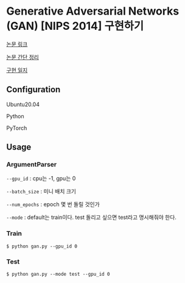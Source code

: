 # Generative Adversarial Networks (GAN) [NIPS 2014] 구현하기

[논문 링크](https://arxiv.org/abs/1406.2661)

[논문 간단 정리](https://github.com/ji-in/DL-with-codes/blob/main/image_generation/GAN/sum_up.md)

[구현 일지](https://github.com/ji-in/DL-with-codes/blob/main/image_generation/GAN/record.md)

## Configuration

Ubuntu20.04

Python 

PyTorch

## Usage

### ArgumentParser

`--gpu_id` : cpu는 -1, gpu는 0

`--batch_size` : 미니 배치 크기

`--num_epochs` : epoch 몇 번 돌릴 것인가

`--mode` : default는 train이다. test 돌리고 싶으면 test라고 명시해줘야 한다.

### Train

```
$ python gan.py --gpu_id 0
```

### Test

```
$ python gan.py --mode test --gpu_id 0
```

